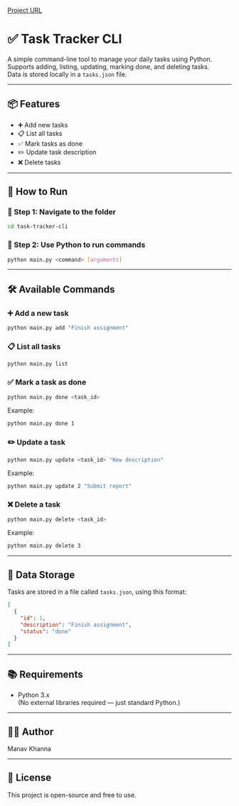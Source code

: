 [Project URL](https://github.com/Manav0824/task-tracker-cli)

# ✅ Task Tracker CLI

A simple command-line tool to manage your daily tasks using Python.  
Supports adding, listing, updating, marking done, and deleting tasks.  
Data is stored locally in a `tasks.json` file.

---

## 📦 Features

- ➕ Add new tasks
- 📋 List all tasks
- ✅ Mark tasks as done
- ✏️ Update task description
- ❌ Delete tasks

---

## 🚀 How to Run

### 🔧 Step 1: Navigate to the folder

```bash
cd task-tracker-cli
```

### 🐍 Step 2: Use Python to run commands

```bash
python main.py <command> [arguments]
```

---

## 🛠️ Available Commands

### ➕ Add a new task

```bash
python main.py add "Finish assignment"
```

### 📋 List all tasks

```bash
python main.py list
```

### ✅ Mark a task as done

```bash
python main.py done <task_id>
```

Example:

```bash
python main.py done 1
```

### ✏️ Update a task

```bash
python main.py update <task_id> "New description"
```

Example:

```bash
python main.py update 2 "Submit report"
```

### ❌ Delete a task

```bash
python main.py delete <task_id>
```

Example:

```bash
python main.py delete 3
```

---

## 📁 Data Storage

Tasks are stored in a file called `tasks.json`, using this format:

```json
[
  {
    "id": 1,
    "description": "Finish assignment",
    "status": "done"
  }
]
```

---

## 📚 Requirements

- Python 3.x  
  (No external libraries required — just standard Python.)

---

## 👨‍💻 Author

Manav Khanna  

---

## 📜 License

This project is open-source and free to use.
